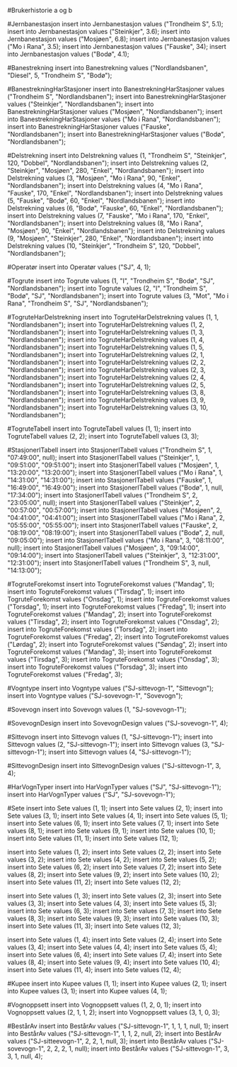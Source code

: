 #Brukerhistorie a og b

#Jernbanestasjon
insert into Jernbanestasjon values ("Trondheim S", 5.1);
insert into Jernbanestasjon values ("Steinkjer", 3.6);
insert into Jernbanestasjon values ("Mosjøen", 6.8);
insert into Jernbanestasjon values ("Mo i Rana", 3.5);
insert into Jernbanestasjon values ("Fauske", 34);
insert into Jernbanestasjon values ("Bodø", 4.1);

#Banestrekning
insert into Banestrekning values ("Nordlandsbanen", "Diesel", 5, "Trondheim S", "Bodø");

#BanestrekningHarStasjoner
insert into BanestrekningHarStasjoner values ("Trondheim S", "Nordlandsbanen");
insert into BanestrekningHarStasjoner values ("Steinkjer", "Nordlandsbanen");
insert into BanestrekningHarStasjoner values ("Mosjøen", "Nordlandsbanen");
insert into BanestrekningHarStasjoner values ("Mo i Rana", "Nordlandsbanen");
insert into BanestrekningHarStasjoner values ("Fauske", "Nordlandsbanen");
insert into BanestrekningHarStasjoner values ("Bodø", "Nordlandsbanen");

#Delstrekning
insert into Delstrekning values (1, "Trondheim S", "Steinkjer", 120, "Dobbel", "Nordlandsbanen");
insert into Delstrekning values (2, "Steinkjer", "Mosjøen", 280, "Enkel", "Nordlandsbanen");
insert into Delstrekning values (3, "Mosjøen", "Mo i Rana", 90, "Enkel", "Nordlandsbanen");
insert into Delstrekning values (4, "Mo i Rana", "Fauske", 170, "Enkel", "Nordlandsbanen");
insert into Delstrekning values (5, "Fauske", "Bodø", 60, "Enkel", "Nordlandsbanen");
insert into Delstrekning values (6, "Bodø", "Fauske", 60, "Enkel", "Nordlandsbanen");
insert into Delstrekning values (7, "Fauske", "Mo i Rana", 170, "Enkel", "Nordlandsbanen");
insert into Delstrekning values (8, "Mo i Rana", "Mosjøen", 90, "Enkel", "Nordlandsbanen");
insert into Delstrekning values (9, "Mosjøen", "Steinkjer", 280, "Enkel", "Nordlandsbanen");
insert into Delstrekning values (10, "Steinkjer", "Trondheim S", 120, "Dobbel", "Nordlandsbanen");

#Operatør
insert into Operatør values ("SJ", 4, 1);

#Togrute
insert into Togrute values (1, "I", "Trondheim S", "Bodø", "SJ", "Nordlandsbanen");
insert into Togrute values (2, "I", "Trondheim S", "Bodø", "SJ", "Nordlandsbanen");
insert into Togrute values (3, "Mot", "Mo i Rana", "Trondheim S", "SJ", "Nordlandsbanen");

#TogruteHarDelstrekning
insert into TogruteHarDelstrekning values (1, 1, "Nordlandsbanen");
insert into TogruteHarDelstrekning values (1, 2, "Nordlandsbanen");
insert into TogruteHarDelstrekning values (1, 3, "Nordlandsbanen");
insert into TogruteHarDelstrekning values (1, 4, "Nordlandsbanen");
insert into TogruteHarDelstrekning values (1, 5, "Nordlandsbanen");
insert into TogruteHarDelstrekning values (2, 1, "Nordlandsbanen");
insert into TogruteHarDelstrekning values (2, 2, "Nordlandsbanen");
insert into TogruteHarDelstrekning values (2, 3, "Nordlandsbanen");
insert into TogruteHarDelstrekning values (2, 4, "Nordlandsbanen");
insert into TogruteHarDelstrekning values (2, 5, "Nordlandsbanen");
insert into TogruteHarDelstrekning values (3, 8, "Nordlandsbanen");
insert into TogruteHarDelstrekning values (3, 9, "Nordlandsbanen");
insert into TogruteHarDelstrekning values (3, 10, "Nordlandsbanen");

#TogruteTabell
insert into TogruteTabell values (1, 1);
insert into TogruteTabell values (2, 2);
insert into TogruteTabell values (3, 3);

#StasjonerITabell
insert into StasjonerITabell values ("Trondheim S", 1, "07:49:00", null);
insert into StasjonerITabell values ("Steinkjer", 1, "09:51:00", "09:51:00");
insert into StasjonerITabell values ("Mosjøen", 1, "13:20:00", "13:20:00");
insert into StasjonerITabell values ("Mo i Rana", 1, "14:31:00", "14:31:00");
insert into StasjonerITabell values ("Fauske", 1, "16:49:00", "16:49:00");
insert into StasjonerITabell values ("Bodø", 1, null, "17:34:00");
insert into StasjonerITabell values ("Trondheim S", 2, "23:05:00", null);
insert into StasjonerITabell values ("Steinkjer", 2, "00:57:00", "00:57:00");
insert into StasjonerITabell values ("Mosjøen", 2, "04:41:00", "04:41:00");
insert into StasjonerITabell values ("Mo i Rana", 2, "05:55:00", "05:55:00");
insert into StasjonerITabell values ("Fauske", 2, "08:19:00", "08:19:00");
insert into StasjonerITabell values ("Bodø", 2, null, "09:05:00");
insert into StasjonerITabell values ("Mo i Rana", 3, "08:11:00", null);
insert into StasjonerITabell values ("Mosjøen", 3, "09:14:00", "09:14:00");
insert into StasjonerITabell values ("Steinkjer", 3, "12:31:00", "12:31:00");
insert into StasjonerITabell values ("Trondheim S", 3, null, "14:13:00");

#TogruteForekomst
insert into TogruteForekomst values ("Mandag", 1);
insert into TogruteForekomst values ("Tirsdag", 1);
insert into TogruteForekomst values ("Onsdag", 1);
insert into TogruteForekomst values ("Torsdag", 1);
insert into TogruteForekomst values ("Fredag", 1);
insert into TogruteForekomst values ("Mandag", 2);
insert into TogruteForekomst values ("Tirsdag", 2);
insert into TogruteForekomst values ("Onsdag", 2);
insert into TogruteForekomst values ("Torsdag", 2);
insert into TogruteForekomst values ("Fredag", 2);
insert into TogruteForekomst values ("Lørdag", 2);
insert into TogruteForekomst values ("Søndag", 2);
insert into TogruteForekomst values ("Mandag", 3);
insert into TogruteForekomst values ("Tirsdag", 3);
insert into TogruteForekomst values ("Onsdag", 3);
insert into TogruteForekomst values ("Torsdag", 3);
insert into TogruteForekomst values ("Fredag", 3);

#Vogntype
insert into Vogntype values ("SJ-sittevogn-1", "Sittevogn");
insert into Vogntype values ("SJ-sovevogn-1", "Sovevogn");

#Sovevogn
insert into Sovevogn values (1, "SJ-sovevogn-1");

#SovevognDesign
insert into SovevognDesign values ("SJ-sovevogn-1", 4);

#Sittevogn
insert into Sittevogn values (1, "SJ-sittevogn-1");
insert into Sittevogn values (2, "SJ-sittevogn-1");
insert into Sittevogn values (3, "SJ-sittevogn-1");
insert into Sittevogn values (4, "SJ-sittevogn-1");

#SittevognDesign
insert into SittevognDesign values ("SJ-sittevogn-1", 3, 4);

#HarVognTyper
insert into HarVognTyper values ("SJ", "SJ-sittevogn-1");
insert into HarVognTyper values ("SJ", "SJ-sovevogn-1");

#Sete
insert into Sete values (1, 1);
insert into Sete values (2, 1);
insert into Sete values (3, 1);
insert into Sete values (4, 1);
insert into Sete values (5, 1);
insert into Sete values (6, 1);
insert into Sete values (7, 1);
insert into Sete values (8, 1);
insert into Sete values (9, 1);
insert into Sete values (10, 1);
insert into Sete values (11, 1);
insert into Sete values (12, 1);

insert into Sete values (1, 2);
insert into Sete values (2, 2);
insert into Sete values (3, 2);
insert into Sete values (4, 2);
insert into Sete values (5, 2);
insert into Sete values (6, 2);
insert into Sete values (7, 2);
insert into Sete values (8, 2);
insert into Sete values (9, 2);
insert into Sete values (10, 2);
insert into Sete values (11, 2);
insert into Sete values (12, 2);

insert into Sete values (1, 3);
insert into Sete values (2, 3);
insert into Sete values (3, 3);
insert into Sete values (4, 3);
insert into Sete values (5, 3);
insert into Sete values (6, 3);
insert into Sete values (7, 3);
insert into Sete values (8, 3);
insert into Sete values (9, 3);
insert into Sete values (10, 3);
insert into Sete values (11, 3);
insert into Sete values (12, 3);

insert into Sete values (1, 4);
insert into Sete values (2, 4);
insert into Sete values (3, 4);
insert into Sete values (4, 4);
insert into Sete values (5, 4);
insert into Sete values (6, 4);
insert into Sete values (7, 4);
insert into Sete values (8, 4);
insert into Sete values (9, 4);
insert into Sete values (10, 4);
insert into Sete values (11, 4);
insert into Sete values (12, 4);

#Kupee
insert into Kupee values (1, 1);
insert into Kupee values (2, 1);
insert into Kupee values (3, 1);
insert into Kupee values (4, 1);

#Vognoppsett
insert into Vognoppsett values (1, 2, 0, 1);
insert into Vognoppsett values (2, 1, 1, 2);
insert into Vognoppsett values (3, 1, 0, 3);

#BestårAv
insert into BestårAv values ("SJ-sittevogn-1", 1, 1, 1, null, 1);
insert into BestårAv values ("SJ-sittevogn-1", 1, 1, 2, null, 2);
insert into BestårAv values ("SJ-sitteevogn-1", 2, 2, 1, null, 3);
insert into BestårAv values ("SJ-sovevogn-1", 2, 2, 2, 1, null);
insert into BestårAv values ("SJ-sittevogn-1", 3, 3, 1, null, 4);
